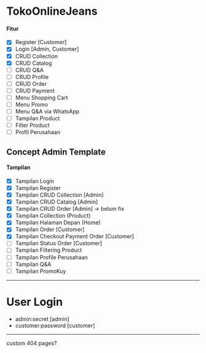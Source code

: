 # TokoOnlineJeans
#### Fitur
- [x] Register [Customer] 
- [x] Login [Admin, Customer]
- [x] CRUD Collection
- [x] CRUD Catalog 
- [ ] CRUD Q&A
- [ ] CRUD Profile
- [ ] CRUD Order
- [ ] CRUD Payment
- [ ] Menu Shopping Cart
- [ ] Menu Promo 
- [ ] Menu Q&A via WhatsApp
- [ ] Tampilan Product
- [ ] Filter Product
- [ ] Profil Perusahaan

## Concept Admin Template
#### Tampilan
 - [x] Tampilan Login
 - [x] Tampilan Register 
 - [x] Tampilan CRUD Collection [Admin]
 - [x] Tampilan CRUD Catalog [Admin]
 - [x] Tampilan CRUD Order [Admin] -> belum fix
 - [x] Tampilan Collection (Product) 
 - [x] Tampilan Halaman Depan (Home)
 - [x] Tampilan Order [Customer]
 - [x] Tampilan Checkout Payment Order [Customer]
 - [ ] Tampilan Status Order [Customer]
 - [ ] Tampilan Filtering Product
 - [ ] Tampilan Profile Perusahaan 
 - [ ] Tampilan Q&A
 - [ ] Tampilan PromoKuy

-------------
# User Login
- admin:secret [admin]
- customer:password [customer]

---
custom 404 pages?

